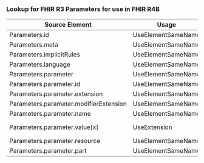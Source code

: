 ### Lookup for FHIR R3 Parameters for use in FHIR R4B

| Source Element | Usage | Target |
| -------------- | ----- | ------ |
| Parameters.id | UseElementSameName | Parameters.id |
| Parameters.meta | UseElementSameName | Parameters.meta |
| Parameters.implicitRules | UseElementSameName | Parameters.implicitRules |
| Parameters.language | UseElementSameName | Parameters.language |
| Parameters.parameter | UseElementSameName | Parameters.parameter |
| Parameters.parameter.id | UseElementSameName | Parameters.parameter.id |
| Parameters.parameter.extension | UseElementSameName | Parameters.parameter.extension |
| Parameters.parameter.modifierExtension | UseElementSameName | Parameters.parameter.modifierExtension |
| Parameters.parameter.name | UseElementSameName | Parameters.parameter.name |
| Parameters.parameter.value[x] | UseExtension | http://hl7.org/fhir/3.0/StructureDefinition/extension-Parameters.parameter.value |
| Parameters.parameter.resource | UseElementSameName | Parameters.parameter.resource |
| Parameters.parameter.part | UseElementSameName | Parameters.parameter.part |
